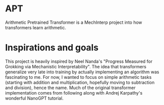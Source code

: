 # APT
Arithmetic Pretrained Transformer is a MechInterp project into how transformers learn arithmetic. 

# Inspirations and goals
This project is heavily inspired by Neel Nanda's "Progress Measured for Grokking via Mechanistic Interpretability". The idea that transformers generalize very late into training by actually implementing an algorithm was fascinating to me. For now, I wanted to focus on simple arithmetic tasks (starting with addition and multiplication, hopefully moving to subtraction and division), hence the name. Much of the original transformer implementation comes from following along with Andrej Karpathy's wonderful NanoGPT tutorial. 